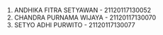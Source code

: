 1. ANDHIKA FITRA SETYAWAN - 21120117130052
2. CHANDRA PURNAMA WIJAYA - 21120117130070
3. SETYO ADHI PURWITO     - 21120117130077

<br>
<br>






